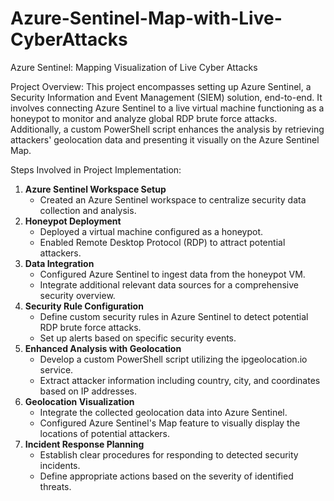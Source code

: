 # Azure-Sentinel-Map-with-Live-CyberAttacks
Azure Sentinel: Mapping Visualization of Live Cyber Attacks

Project Overview:
This project encompasses setting up Azure Sentinel, a Security Information and Event Management (SIEM) solution, end-to-end. It involves connecting Azure Sentinel to a live virtual machine functioning as a honeypot to monitor and analyze global RDP brute force attacks. Additionally, a custom PowerShell script enhances the analysis by retrieving attackers' geolocation data and presenting it visually on the Azure Sentinel Map.

Steps Involved in Project Implementation:
1. **Azure Sentinel Workspace Setup**
   * Created an Azure Sentinel workspace to centralize security data collection and analysis.
2. **Honeypot Deployment**
   * Deployed a virtual machine configured as a honeypot.
   * Enabled Remote Desktop Protocol (RDP) to attract potential attackers.
3. **Data Integration**
   * Configured Azure Sentinel to ingest data from the honeypot VM.
   * Integrate additional relevant data sources for a comprehensive security overview.
4. **Security Rule Configuration**
   * Define custom security rules in Azure Sentinel to detect potential RDP brute force attacks.
   * Set up alerts based on specific security events.
5. **Enhanced Analysis with Geolocation**
   * Develop a custom PowerShell script utilizing the ipgeolocation.io service.
   * Extract attacker information including country, city, and coordinates based on IP addresses.
6. **Geolocation Visualization**
   * Integrate the collected geolocation data into Azure Sentinel.
   * Configured Azure Sentinel's Map feature to visually display the locations of potential attackers.
7. **Incident Response Planning**
   * Establish clear procedures for responding to detected security incidents.
   * Define appropriate actions based on the severity of identified threats.

